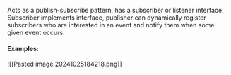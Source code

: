 Acts as a publish-subscribe pattern, has a subscriber or listener interface. Subscriber implements interface, publisher can dynamically register subscribers who are interested in an event and notify them when some given event occurs.
#### Examples:
![[Pasted image 20241025184218.png]]
